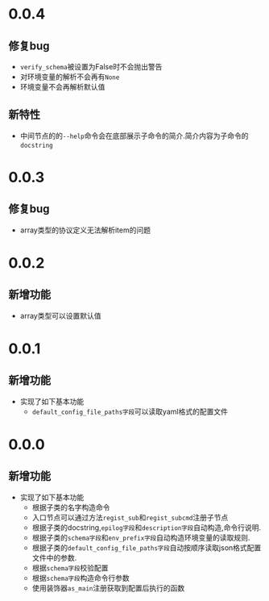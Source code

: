 # 0.0.4

## 修复bug

+ `verify_schema`被设置为False时不会抛出警告
+ 对环境变量的解析不会再有`None`
+ 环境变量不会再解析默认值

## 新特性

+ 中间节点的的`--help`命令会在底部展示子命令的简介.简介内容为子命令的`docstring`


# 0.0.3

## 修复bug

+ array类型的协议定义无法解析item的问题

# 0.0.2

## 新增功能

+ array类型可以设置默认值

# 0.0.1

## 新增功能

+ 实现了如下基本功能
    + `default_config_file_paths字段`可以读取yaml格式的配置文件

# 0.0.0

## 新增功能

+ 实现了如下基本功能
    + 根据子类的名字构造命令
    + 入口节点可以通过方法`regist_sub`和`regist_subcmd`注册子节点
    + 根据子类的docstring,`epilog字段`和`description字段`自动构造,命令行说明.
    + 根据子类的`schema字段`和`env_prefix字段`自动构造环境变量的读取规则.
    + 根据子类的`default_config_file_paths字段`自动按顺序读取json格式配置文件中的参数.
    + 根据`schema字段`校验配置
    + 根据`schema字段`构造命令行参数
    + 使用装饰器`as_main`注册获取到配置后执行的函数
